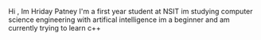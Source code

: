 Hi , Im Hriday Patney 
I'm a first year student at NSIT 
im studying computer science engineering with artifical intelligence 
im a beginner and am currently trying to learn c++

<!---
HridayPatney/HridayPatney is a ✨ special ✨ repository because its `README.md` (this file) appears on your GitHub profile.
You can click the Preview link to take a look at your changes.
--->
